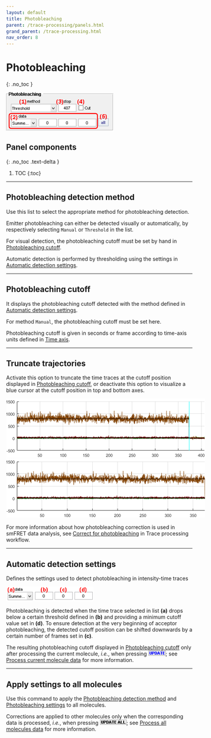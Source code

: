```yaml
---
layout: default
title: Photobleaching
parent: /trace-processing/panels.html
grand_parent: /trace-processing.html
nav_order: 8
---
```


# Photobleaching
{: .no_toc }

<a href="../../assets/images/gui/TP-panel-pb.png"><img src="../../assets/images/gui/TP-panel-pb.png" style="max-width: 290px;"/></a>

## Panel components
{: .no_toc .text-delta }

1. TOC
{:toc}


---

## Photobleaching detection method

Use this list to select the appropriate method for photobleaching detection.

Emitter photobleaching can either be detected visually or automatically, by respectively selecting `Manual` or `Threshold` in the list.

For visual detection, the photobleaching cutoff must be set by hand in 
[Photobleaching cutoff](#photobleaching-cutoff).

Automatic detection is performed by thresholding using the settings in 
[Automatic detection settings](#automatic-detection-settings).


---

## Photobleaching cutoff

It displays the photobleaching cutoff detected with the method defined in 
[Automatic detection settings](#automatic-detection-settings).

For method `Manual`, the photobleaching cutoff must be set here.

Photobleaching cutoff is given in seconds or frame according to time-axis units defined in 
[Time axis](panel-plot.html#time-axis).


---

## Truncate trajectories

Activate this option to truncate the time traces at the cutoff position displayed in 
[Photobleaching cutoff](#photobleaching-cutoff), or deactivate this option to visualize a blue cursor at the cutoff position in top and bottom axes.

<img src="../../assets/images/figures/TP-panel-photobleaching-disp.png" style="max-width:538px;">

<img src="../../assets/images/figures/TP-panel-photobleaching-truncate.png" style="max-width:538px;">

For more information about how photobleaching correction is used in smFRET data analysis, see 
[Correct for photobleaching](../workflow.html#correct-for-photobleaching) in Trace processing workflow.


---

## Automatic detection settings

Defines the settings used to detect photobleaching in intensity-time traces

<a href="../../assets/images/gui/TP-panel-pb-param.png"><img src="../../assets/images/gui/TP-panel-pb-param.png" style="max-width: 237px;"/></a>

Photobleaching is detected when the time trace selected in list **(a)** drops below a certain threshold defined in **(b)** and providing a minimum cutoff value set in **(d)**.
To ensure detection at the very beginning of acceptor photobleaching, the detected cutoff position can be shifted downwards by a certain number of frames set in **(c)**.

The resulting photobleaching cutoff displayed in 
[Photobleaching cutoff](#photobleaching-cutoff) only after processing the current molecule, *i.e.*, when pressing 
![UPDATE](../../assets/images/gui/TP-but-update.png "UPDATE"); see 
[Process current molecule data](panel-sample-management.html#process-current-molecule-data) for more information.


---

## Apply settings to all molecules

Use this command to apply the 
[Photobleaching detection method](#photobleaching-detection-method) and 
[Photobleaching settings](#photobleahing-settings) to all molecules.

Corrections are applied to other molecules only when the corresponding data is processed, *i.e.*, when pressing 
![UPDATE ALL](../../assets/images/gui/TP-but-update-all.png "UPDATE ALL"); see 
[Process all molecules data](panel-sample-management.html#process-all-molecules-data) for more information.
